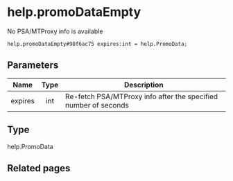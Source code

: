 # help.promoDataEmpty
No PSA/MTProxy info is available

```
help.promoDataEmpty#98f6ac75 expires:int = help.PromoData;
```

## Parameters
| Name | Type | Description |
| ---- | :----: | ----------- |
| expires | int | Re-fetch PSA/MTProxy info after the specified number of seconds |


## Type
help.PromoData

## Related pages
